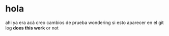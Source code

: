 # hola 
ahi ya era acá creo
cambios de prueba wondering si esto aparecer en el git log
**does this work**
or not 
